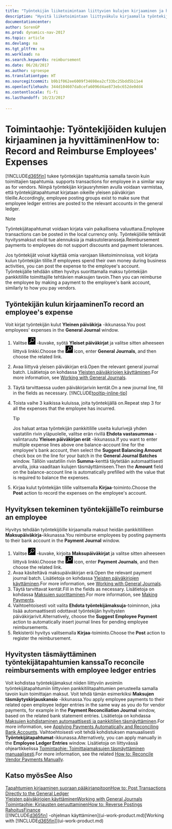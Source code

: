 ```yaml
---
title: "Työntekijän liiketoimintaan liittyvien kulujen kirjaaminen ja hyvittäminen"
description: "Hyvitä liiketoimintaan liittyväkulu kirjaamalla työntekijän kulut ensin yleisessä päiväkirjassa työntekijän tilille ja sitten maksu työntekijän tilille."
documentationcenter: 
author: SorenGP
ms.prod: dynamics-nav-2017
ms.topic: article
ms.devlang: na
ms.tgt_pltfrm: na
ms.workload: na
ms.search.keywords: reimbursement
ms.date: 06/28/2017
ms.author: sgroespe
ms.translationtype: HT
ms.sourcegitcommit: b9b1f062ee6009f34698ea2cf33bc25bdd5b11e4
ms.openlocfilehash: 344d104607da8cefa6096d4ae873ebc652de0dd4
ms.contentlocale: fi-fi
ms.lasthandoff: 10/23/2017

---
```

# <a name="how-to-record-and-reimburse-employees-expenses"></a><span data-ttu-id="960b3-103">Toimintaohje: Työntekijöiden kulujen kirjaaminen ja hyvittäminen</span><span class="sxs-lookup"><span data-stu-id="960b3-103">How to: Record and Reimburse Employees' Expenses</span></span>
[!INCLUDE[d365fin](includes/d365fin_md.md)]<span data-ttu-id="960b3-104"> tukee työntekijän tapahtumia samalla tavoin kuin toimittajien tapahtumia.</span><span class="sxs-lookup"><span data-stu-id="960b3-104"> supports transactions for employee in a similar way as for vendors.</span></span> <span data-ttu-id="960b3-105">Niinpä työntekijän kirjausryhmien avulla voidaan varmistaa, että työntekijätapahtumat kirjataan oikeille yleisen päiväkirjan tileille.</span><span class="sxs-lookup"><span data-stu-id="960b3-105">Accordingly, employee posting groups exist to make sure that employee ledger entries are posted to the relevant accounts in the general ledger.</span></span>

> [!NOTE]  
> <span data-ttu-id="960b3-106">Työntekijätapahtumat voidaan kirjata vain paikallisena valuuttana.</span><span class="sxs-lookup"><span data-stu-id="960b3-106">Employee transactions can be posted in the local currency only.</span></span> <span data-ttu-id="960b3-107">Työntekijöille tehtävät hyvitysmaksut eivät tue alennuksia ja maksutoleransseja.</span><span class="sxs-lookup"><span data-stu-id="960b3-107">Reimbursement payments to employees do not support discounts and payment tolerances.</span></span>

<span data-ttu-id="960b3-108">Jos työntekijät voivat käyttää omia varojaan liiketoiminnoissa, voit kirjata kulun työntekijän tilille.</span><span class="sxs-lookup"><span data-stu-id="960b3-108">If employees spend their own money during business activities, you can post the expense to the employee's account.</span></span> <span data-ttu-id="960b3-109">Työntekijälle tehdään sitten hyvitys suorittamalla maksu työntekijän pankkitilille toimittajille tehtävien maksujen tavoin.</span><span class="sxs-lookup"><span data-stu-id="960b3-109">Then you can reimburse the employee by making a payment to the employee's bank account, similarly to how you pay vendors.</span></span>

## <a name="to-record-an-employees-expense"></a><span data-ttu-id="960b3-110">Työntekijän kulun kirjaaminen</span><span class="sxs-lookup"><span data-stu-id="960b3-110">To record an employee's expense</span></span>
<span data-ttu-id="960b3-111">Voit kirjat työntekijän kulut **Yleinen päiväkirja** -ikkunassa.</span><span class="sxs-lookup"><span data-stu-id="960b3-111">You post employees' expenses in the **General Journal** window.</span></span>
1. <span data-ttu-id="960b3-112">Valitse ![Etsi sivu tai raportti](media/ui-search/search_small.png "Etsi sivu tai raportti -kuvake") -kuvake, syötä **Yleiset päiväkirjat** ja valitse sitten aiheeseen liittyvä linkki.</span><span class="sxs-lookup"><span data-stu-id="960b3-112">Choose the ![Search for Page or Report](media/ui-search/search_small.png "Search for Page or Report icon") icon, enter **General Journals**, and then choose the related link.</span></span>
2. <span data-ttu-id="960b3-113">Avaa liittyvä yleisen päiväkirjan erä.</span><span class="sxs-lookup"><span data-stu-id="960b3-113">Open the relevant general journal batch.</span></span> <span data-ttu-id="960b3-114">Lisätietoja on kohdassa [Yleisten päiväkirjojen käyttäminen](ui-work-general-journals.md).</span><span class="sxs-lookup"><span data-stu-id="960b3-114">For more information, see [Working with General Journals](ui-work-general-journals.md).</span></span>
3. <span data-ttu-id="960b3-115">Täytä tarvittaessa uuden päiväkirjarivin kentät.</span><span class="sxs-lookup"><span data-stu-id="960b3-115">On a new journal line, fill in the fields as necessary.</span></span> [!INCLUDE[tooltip-inline-tip](includes/tooltip-inline-tip_md.md)]    
4. <span data-ttu-id="960b3-116">Toista vaihe 3 kaikissa kuluissa, joita työntekijällä on.</span><span class="sxs-lookup"><span data-stu-id="960b3-116">Repeat step 3 for all the expenses that the employee has incurred.</span></span>

    > [!TIP]  
    > <span data-ttu-id="960b3-117">Jos haluat antaa työntekijän pankkitilille useita kulurivejä yhden vastatilin rivin yläpuolelle, valitse erän rivillä **Ehdota vastasummaa** -valintaruutu **Yleisen päiväkirjan erät** -ikkunassa.</span><span class="sxs-lookup"><span data-stu-id="960b3-117">If you want to enter multiple expense lines above one balance-account line for the employee's bank account, then select the **Suggest Balancing Amount** check box on the line for your batch in the **General Journal Batches** window.</span></span> <span data-ttu-id="960b3-118">Tällöin vastatilin rivin **Summa**-kenttä täytetään automaattisesti arvolla, joka vaaditaan kulujen täsmäyttämiseen.</span><span class="sxs-lookup"><span data-stu-id="960b3-118">Then the **Amount** field on the balance-account line is automatically prefilled with the value that is required to balance the expenses.</span></span>
5. <span data-ttu-id="960b3-119">Kirjaa kulut työntekijän tilille valitsemalla **Kirjaa**-toiminto.</span><span class="sxs-lookup"><span data-stu-id="960b3-119">Choose the **Post** action to record the expenses on the employee's account.</span></span>

## <a name="to-reimburse-an-employee"></a><span data-ttu-id="960b3-120">Hyvityksen tekeminen työntekijälle</span><span class="sxs-lookup"><span data-stu-id="960b3-120">To reimburse an employee</span></span>
<span data-ttu-id="960b3-121">Hyvitys tehdään työntekijöille kirjaamalla maksut heidän pankkitililleen **Maksupäiväkirja**-ikkunassa.</span><span class="sxs-lookup"><span data-stu-id="960b3-121">You reimburse employees by posting payments to their bank account in the **Payment Journal** window.</span></span>
1. <span data-ttu-id="960b3-122">Valitse ![Etsi sivu tai raportti](media/ui-search/search_small.png "Etsi sivu tai raportti -kuvake") -kuvake, kirjoita **Maksupäiväkirjat** ja valitse sitten aiheeseen liittyvä linkki.</span><span class="sxs-lookup"><span data-stu-id="960b3-122">Choose the ![Search for Page or Report](media/ui-search/search_small.png "Search for Page or Report icon") icon, enter **Payment Journals**, and then choose the related link.</span></span>
2. <span data-ttu-id="960b3-123">Avaa käsiteltävä maksupäiväkirjan erä.</span><span class="sxs-lookup"><span data-stu-id="960b3-123">Open the relevant payment journal batch.</span></span> <span data-ttu-id="960b3-124">Lisätietoja on kohdassa [Yleisten päiväkirjojen käyttäminen](ui-work-general-journals.md).</span><span class="sxs-lookup"><span data-stu-id="960b3-124">For more information, see [Working with General Journals](ui-work-general-journals.md).</span></span>
3. <span data-ttu-id="960b3-125">Täytä tarvittavat kentät.</span><span class="sxs-lookup"><span data-stu-id="960b3-125">Fill in the fields as necessary.</span></span> <span data-ttu-id="960b3-126">Lisätietoja on kohdassa [Maksujen suorittaminen](payables-make-payments.md).</span><span class="sxs-lookup"><span data-stu-id="960b3-126">For more information, see [Making Payments](payables-make-payments.md).</span></span>
4. <span data-ttu-id="960b3-127">Vaihtoehtoisesti voit valita **Ehdota työntekijämaksuja**-toiminnon, joka lisää automaattisesti odottavat työntekijän hyvitysten päiväkirjarivit.</span><span class="sxs-lookup"><span data-stu-id="960b3-127">Alternatively, choose the **Suggest Employee Payment** action to automatically insert journal lines for pending employee reimbursements.</span></span>
5. <span data-ttu-id="960b3-128">Rekisteröi hyvitys valitsemalla **Kirjaa**-toiminto.</span><span class="sxs-lookup"><span data-stu-id="960b3-128">Choose the **Post** action to register the reimbursement.</span></span>  

## <a name="to-reconcile-reimbursements-with-employee-ledger-entries"></a><span data-ttu-id="960b3-129">Hyvitysten täsmäyttäminen työntekijätapahtumien kanssa</span><span class="sxs-lookup"><span data-stu-id="960b3-129">To reconcile reimbursements with employee ledger entries</span></span>
<span data-ttu-id="960b3-130">Voit kohdistaa työntekijämaksut niiden liittyviin avoimiin työntekijätapahtumiin liittyvien pankkitilitapahtumien perusteella samalla tavoin kuin toimittajan maksut. Voit tehdä tämän esimerkiksi **Maksujen täsmäytyskirjauskansio** -ikkunassa.</span><span class="sxs-lookup"><span data-stu-id="960b3-130">You apply employee payments to their related open employee ledger entries in the same way as you do for vendor payments, for example in the **Payment Reconciliation Journal** window, based on the related bank statement entries.</span></span> <span data-ttu-id="960b3-131">Lisätietoja on kohdassa [Maksujen kohdistaminen automaattisesti ja pankkitilien täsmäyttäminen](receivables-apply-payments-auto-reconcile-bank-accounts.md).</span><span class="sxs-lookup"><span data-stu-id="960b3-131">For more information, see [Applying Payments Automatically and Reconciling Bank Accounts](receivables-apply-payments-auto-reconcile-bank-accounts.md).</span></span> <span data-ttu-id="960b3-132">Vaihtoehtoisesti voit tehdä kohdistuksen manuaalisesti **Työntekijätapahtumat**-ikkunassa.</span><span class="sxs-lookup"><span data-stu-id="960b3-132">Alternatively, you can apply manually in the **Employee Ledger Entries** window.</span></span> <span data-ttu-id="960b3-133">Lisätietoja on liittyvässä ohjeartikkelissa [Toimintaohje: Toimittajamaksujen täsmäyttäminen manuaalisesti](payables-how-apply-purchase-transactions-manually.md).</span><span class="sxs-lookup"><span data-stu-id="960b3-133">For more information, see the related [How to: Reconcile Vendor Payments Manually](payables-how-apply-purchase-transactions-manually.md).</span></span>  

## <a name="see-also"></a><span data-ttu-id="960b3-134">Katso myös</span><span class="sxs-lookup"><span data-stu-id="960b3-134">See Also</span></span>
[<span data-ttu-id="960b3-135">Tapahtumien kirjaaminen suoraan pääkirjanpitoon</span><span class="sxs-lookup"><span data-stu-id="960b3-135">How to: Post Transactions Directly to the General Ledger</span></span>](finance-how-post-transactions-directly.md)  
[<span data-ttu-id="960b3-136">Yleisten päiväkirjojen käyttäminen</span><span class="sxs-lookup"><span data-stu-id="960b3-136">Working with General Journals</span></span>](ui-work-general-journals.md)  
[<span data-ttu-id="960b3-137">Toimintaohje: Kirjausten peruuttaminen</span><span class="sxs-lookup"><span data-stu-id="960b3-137">How to: Reverse Postings</span></span>](finance-how-reverse-journal-posting.md)  
[<span data-ttu-id="960b3-138">Rahoitus</span><span class="sxs-lookup"><span data-stu-id="960b3-138">Finance</span></span>](finance.md)  
<span data-ttu-id="960b3-139">[[!INCLUDE[d365fin](includes/d365fin_md.md)] -ohjelman käyttäminen](ui-work-product.md)</span><span class="sxs-lookup"><span data-stu-id="960b3-139">[Working with [!INCLUDE[d365fin](includes/d365fin_md.md)]](ui-work-product.md)</span></span>  

